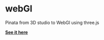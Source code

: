 # webGl
Pinata from 3D studio to WebGl using three.js

[**See it here**](www.mfaulisi/pinata3D/pinata.html)
